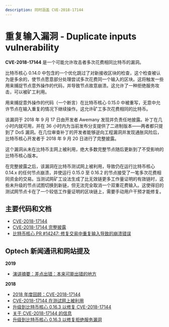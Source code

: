 ```yaml
---
description: 同时涵盖 CVE-2018-17144
---
```


# 重复输入漏洞 - Duplicate inputs vulnerability

**CVE-2018-17144** 是一个可能允许攻击者多次花费相同比特币的漏洞。

比特币核心 0.14.0 中包含的一个优化跳过了对新接收区块的检查，这个检查被认为是多余的，使节点愿意部分处理尝试多次花费同一个输入的区块。这将触发一些用来捕捉节点意外操作的代码，并导致节点故意崩溃。这允许了一种拒绝服务攻击，可以被矿工利用。

用来捕捉意外操作的代码（一个断言）在比特币核心 0.15.0 中被重写，无意中允许节点在输入重复的情况下继续操作。这允许矿工多次花费相同的比特币。

该漏洞于 2018 年 9 月 17 日由开发者 Awemany 发现并负责任地披露。补丁在几小时内就可用，并在 36 小时内为当前发布分支提供了二进制版本——两者都只提到了 DoS 漏洞。在几位审查补丁的开发者能够逆向工程漏洞并发现通胀风险后，比特币核心开发者于 2018 年 9 月 20 日进行了完整披露。

这个漏洞从未在比特币主网上被利用，绝大多数完整节点随后更新到了不受影响的比特币核心版本。

在完整披露之后，该漏洞在比特币测试网上被利用，导致仍在运行比特币核心 0.14.x 的任何节点崩溃，并使运行 0.15.0 至 0.16.2 的节点接受了一笔多次花费相同资金的交易。当测试网矿工设法生成了比无效链更多工作量证明的有效链时，这些未升级的节点试图切换到新链，但无法完全取消一个双重花费输入。这使得旧的测试网节点卡在了一个较低工作量证明的区块链上，需要手动用户干预才能修复。

## 主要代码和文档

* [CVE-2018-17144](https://cve.mitre.org/cgi-bin/cvename.cgi?name=CVE-2018-17144)
* [CVE-2018-17144 完整披露](https://bitcoincore.org/en/2018/09/20/notice/)
* [比特币核心 PR #14247: 修复交易中重复输入导致的崩溃错误](https://github.com/bitcoin/bitcoin/pull/14247)

## Optech 新闻通讯和网站提及

**2019**

* [演讲摘要：差点出错：本来可能出错的地方](https://bitcoinops.org/en/newsletters/2019/10/16/#near-misses-what-could-have-gone-wrong)

**2018**

* [2018 年度回顾：CVE-2018-17144](https://bitcoinops.org/en/newsletters/2018/12/28/#september)
* [CVE-2018-17144 在测试网上被利用](https://bitcoinops.org/en/newsletters/2018/10/02/#cve-2018-17144-duplicate-inputs-bug-exploited-on-testnet)
* [升级到比特币核心 0.16.3 以修复 CVE-2018-17144](https://bitcoinops.org/en/newsletters/2018/09/25/#upgrade-to-bitcoin-core-0-16-3-to-fix-cve-2018-17144)
* [关于 CVE-2018-17144 的信息](https://bitcoinops.org/en/newsletters/2018/09/25/#cve-2018-17144)
* [升级到比特币核心 0.16.3 以修复拒绝服务漏洞](https://bitcoinops.org/en/newsletters/2018/09/18/#upgrade-to-bitcoin-core-0-16-3-to-fix-denial-of-service-vulnerability)
